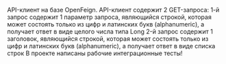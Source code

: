 API-клиент на базе OpenFeign.
API-клиент содержит 2 GET-запроса: 
1-й запрос содержит 1 параметр запроса, являющийся строкой, которая может состоять только из цифр и латинских букв (alphanumeric), а получает ответ в виде целого числа типа Long
2-й запрос содержит 1 заголовок, являющийся строкой, которая может состоять только из цифр и латинских букв (alphanumeric), а получает ответ в виде списка строк
В проекте написаны рабочие интеграционные тесты!
